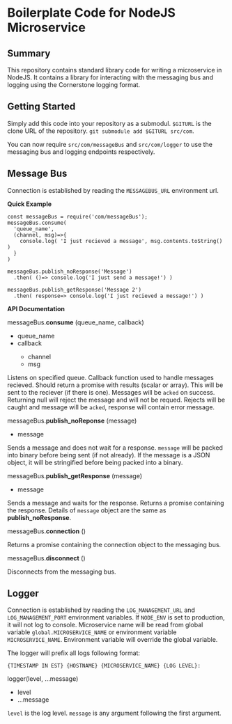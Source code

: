 # Boilerplate Code for NodeJS Microservice

## Summary

This repository contains standard library code for writing a microservice in NodeJS. It contains a library for interacting with the messaging bus and logging using the Cornerstone logging format.

## Getting Started 

Simply add this code into your repository as a submodul. `$GITURL` is the clone URL of the repository.
`git submodule add $GITURL src/com`. 

You can now require `src/com/messageBus` and `src/com/logger` to use the messaging bus and logging endpoints respectively.

## Message Bus

Connection is established by reading the `MESSAGEBUS_URL` environment url.

**Quick Example**
```
const messageBus = require('com/messageBus');
messageBus.consume(
  'queue_name',
  (channel, msg)=>{
    console.log( 'I just recieved a message', msg.contents.toString() )
  }
)

messageBus.publish_noResponse('Message')
  .then( ()=> console.log('I just send a message!') )

messageBus.publish_getResponse('Message 2')
  .then( response=> console.log('I just recieved a message!') )
```

**API Documentation**

messageBus.**consume** (queue_name, callback)
 * queue_name <String>
 * callback <Function>
   * channel <Channel Object>
   * msg <Message Object>

Listens on specified queue. Callback function used to handle messages recieved. Should return a promise with results (scalar or array). This will be sent to the reciever (if there is one). Messages will be `acked` on success. Returning null will reject the message and will not be requed. Rejects will be caught and message will be `acked`, response will contain error message.


messageBus.**publish_noReponse** (message) <Promise>

 * message <Any>

Sends a message and does not wait for a response. `message` will be packed into binary before being sent (if not already). If the message is a JSON object, it will be stringified before being packed into a binary.


messageBus.**publish_getResponse** (message) <Promise>

 * message <Any>

Sends a message and waits for the response. Returns a promise containing the response. Details of `message` object are the same as **publish_noResponse**. 


messageBus.**connection** () <Promise>

Returns a promise containing the connection object to the messaging bus.


messageBus.**disconnect** () <Promise>

 Disconnects from the messaging bus.

## Logger

Connection is established by reading the `LOG_MANAGEMENT_URL` and `LOG_MANAGEMENT_PORT` environment variables. If `NODE_ENV` is set to production, it will not log to console. Microservice name will be read from global variable `global.MICROSERVICE_NAME` or environment variable `MICROSERVICE_NAME`. Environment variable will override the global variable.

The logger will prefix all logs following format: 

`{TIMESTAMP IN EST} {HOSTNAME} {MICROSERVICE_NAME} {LOG LEVEL}:`

logger(level, ...message)

* level <String>
* ...message <Any>

`level` is the log level. `message` is any argument following the first argument.